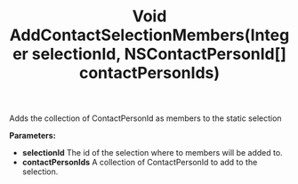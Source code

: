 ﻿---
uid: crmscript_ref_NSSelectionAgent_AddContactSelectionMembers
title: Void AddContactSelectionMembers(Integer selectionId, NSContactPersonId[] contactPersonIds)
intellisense: NSSelectionAgent.AddContactSelectionMembers
keywords: NSSelectionAgent, AddContactSelectionMembers
so.topic: reference
---

Adds the collection of ContactPersonId as members to the static selection

**Parameters:**
 - **selectionId** The id of the selection where to members will be added to.
 - **contactPersonIds** A collection of ContactPersonId to add to the selection.
